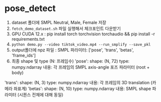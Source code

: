 # pose_detect

1. dataset 폴더에 SMPL Neutral, Male, Female 저장
2. `fetch_demo_dataset.sh` 파일 실행해서 체크포인트 다운받기
3. GPU CUDA 12.x : pip install torch torchvision torchaudio && pip install -r requirements.txt
4. `python demo.py --video tiktok_video.mp4 --run_smplify --save_pkl`
5. output폴더에 npz 파일 : SMPL 파라미터: ['pose', 'trans', 'betas', 'frame_ids']
6. 최종 shape 및 type (N: 프레임수)
'pose':
shape: (N, 72)
type: numpy.ndarray
내용: 각 프레임의 SMPL axis-angle 포즈 파라미터 (root + body)

'trans':
shape: (N, 3)
type: numpy.ndarray
내용: 각 프레임의 3D translation (카메라 좌표계)
'betas':
shape: (N, 10)
type: numpy.ndarray
내용: SMPL shape 파라미터 (시퀀스 전체에 대해 동일)
